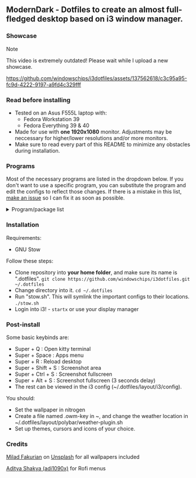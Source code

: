 ## ModernDark - Dotfiles to create an almost full-fledged desktop based on i3 window manager.

### Showcase

> [!NOTE]  
> This video is extremely outdated! Please wait while I upload a new showcase.

https://github.com/windowschips/i3dotfiles/assets/137562618/c3c95a95-fc9d-4222-9197-a9fd4c329fff

### Read before installing
- Tested on an Asus F555L laptop with:
  - Fedora Workstation 39
  - Fedora Everything 39 & 40
- Made for use with **one 1920x1080** monitor. Adjustments may be neccessary for higher/lower resolutions and/or more monitors.
- Make sure to read every part of this README to minimize any obstacles during installation.

### Programs
Most of the necessary programs are listed in the dropdown below. If you don't want to use a specific program, you can substitute the program and edit the configs to reflect those changes. If there is a mistake in this list, [make an issue](https://github.com/windowschips/i3dotfiles/issues) so I can fix it as soon as possible.

<details><summary>Program/package list</summary>

---

- [i3](https://i3wm.org/)
- [autotiling](https://github.com/nwg-piotr/autotiling)
---
- [kitty](https://github.com/kovidgoyal/kitty)
- neofetch
- [picom](https://github.com/yshui/picom)
---
- polybar
- rofi
- [rofi-calc](https://github.com/svenstaro/rofi-calc)
- [dunst notification daemon](https://github.com/dunst-project/dunst)
---
- mate-polkit (substitute for a different polkit if desired)
---
- [slock (screen locker)](https://tools.suckless.org/slock/)
- xss-lock (sleep lock)
---
- [unclutter-xfixes](https://github.com/Airblader/unclutter-xfixes) (autohide mouse cursor)
- [xmousepasteblock](https://github.com/milaq/XMousePasteBlock) (if needed)
---
- pulseaudio-utils (pactl needed) & pavucontrol
- playerctl (polybar)
- cava (for polybar)
---
- NetworkManager & nmtui & nm-applet
- blueman-applet & bluetoothctl & [bluetui](https://github.com/pythops/bluetui)
---
- maim
- [shadower](https://github.com/n3oney/shadower) (fancy screenshot effects)
- xclip (screenshot copy)
---
- [nitrogen](https://github.com/l3ib/nitrogen/) (wallpaper)
---
- [clipse](https://github.com/savedra1/clipse) (clipboard history)
---
- xev
- xwininfo
- xdotool
---
- [Ubuntu Nerd Font](https://www.nerdfonts.com/font-downloads) (substitute for other nerd fonts if desired)
---
</details>

### Installation
Requirements:
- GNU Stow

Follow these steps:
- Clone repository into **your home folder**, and make sure its name is ".dotfiles". `git clone https://github.com/windowschips/i3dotfiles.git ~/.dotfiles`
- Change directory into it. `cd ~/.dotfiles`
- Run "stow.sh". This will symlink the important configs to their locations. `./stow.sh`
- Login into i3! - `startx` or use your display manager
### Post-install

Some basic keybinds are:
- Super + Q         : Open kitty terminal
- Super + Space     : Apps menu
- Super + R         : Reload desktop
- Super + Shift + S : Screenshot area
- Super + Ctrl + S  : Screenshot fullscreen
- Super + Alt + S   : Screenshot fullscreen (3 seconds delay)
- The rest can be viewed in the i3 config (~/.dotfiles/layout/i3/config).

You should:
- Set the wallpaper in nitrogen
- Create a file named .owm-key in ~, and change the weather location in ~/.dotfiles/layout/polybar/weather-plugin.sh
- Set up themes, cursors and icons of your choice.

### Credits
[Milad Fakurian](https://unsplash.com/@fakurian) on [Unsplash](https://unsplash.com) for all wallpapers included

[Aditya Shakya (adi1090x)](https://github.com/adi1090x/rofi) for Rofi menus